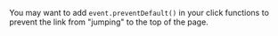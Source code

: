 You may want to add `event.preventDefault()` in your click functions to prevent the link from "jumping" to the top of the page.
